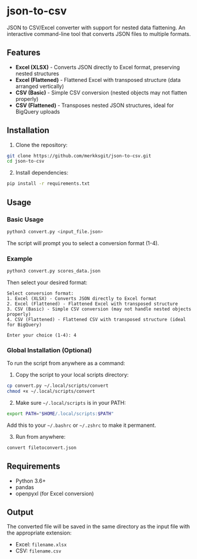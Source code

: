 # json-to-csv

JSON to CSV/Excel converter with support for nested data flattening. An interactive command-line tool that converts JSON files to multiple formats.

## Features

- **Excel (XLSX)** - Converts JSON directly to Excel format, preserving nested structures
- **Excel (Flattened)** - Flattened Excel with transposed structure (data arranged vertically)
- **CSV (Basic)** - Simple CSV conversion (nested objects may not flatten properly)
- **CSV (Flattened)** - Transposes nested JSON structures, ideal for BigQuery uploads

## Installation

1. Clone the repository:

```bash
git clone https://github.com/merkksgit/json-to-csv.git
cd json-to-csv
```

2. Install dependencies:

```bash
pip install -r requirements.txt
```

## Usage

### Basic Usage

```bash
python3 convert.py <input_file.json>
```

The script will prompt you to select a conversion format (1-4).

### Example

```bash
python3 convert.py scores_data.json
```

Then select your desired format:

```
Select conversion format:
1. Excel (XLSX) - Converts JSON directly to Excel format
2. Excel (Flattened) - Flattened Excel with transposed structure
3. CSV (Basic) - Simple CSV conversion (may not handle nested objects properly)
4. CSV (Flattened) - Flattened CSV with transposed structure (ideal for BigQuery)

Enter your choice (1-4): 4
```

### Global Installation (Optional)

To run the script from anywhere as a command:

1. Copy the script to your local scripts directory:

```bash
cp convert.py ~/.local/scripts/convert
chmod +x ~/.local/scripts/convert
```

2. Make sure `~/.local/scripts` is in your PATH:

```bash
export PATH="$HOME/.local/scripts:$PATH"
```

Add this to your `~/.bashrc` or `~/.zshrc` to make it permanent.

3. Run from anywhere:

```bash
convert filetoconvert.json
```

## Requirements

- Python 3.6+
- pandas
- openpyxl (for Excel conversion)

## Output

The converted file will be saved in the same directory as the input file with the appropriate extension:

- Excel: `filename.xlsx`
- CSV: `filename.csv`
